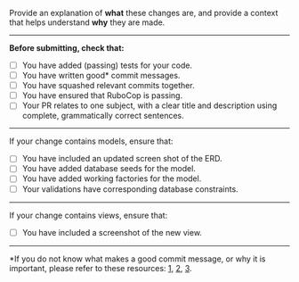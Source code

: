 Provide an explanation of **what** these changes are, and provide a
context that helps understand **why** they are made.

---

**Before submitting, check that:**

 - [ ] You have added (passing) tests for your code.
 - [ ] You have written good* commit messages.
 - [ ] You have squashed relevant commits together.
 - [ ] You have ensured that RuboCop is passing.
 - [ ] Your PR relates to one subject, with a clear title and
       description using complete, grammatically correct sentences.

---

If your change contains models, ensure that:

 - [ ] You have included an updated screen shot of the ERD.
 - [ ] You have added database seeds for the model.
 - [ ] You have added working factories for the model.
 - [ ] Your validations have corresponding database constraints.

---

If your change contains views, ensure that:

 - [ ] You have included a screenshot of the new view.

---

*If you do not know what makes a good commit message, or why it
is important, please refer to these resources: [1][1], [2][2], [3][3].

[1]: https://robots.thoughtbot.com/5-useful-tips-for-a-better-commit-message
[2]: http://chris.beams.io/posts/git-commit/
[3]: https://github.com/blog/1943-how-to-write-the-perfect-pull-request
